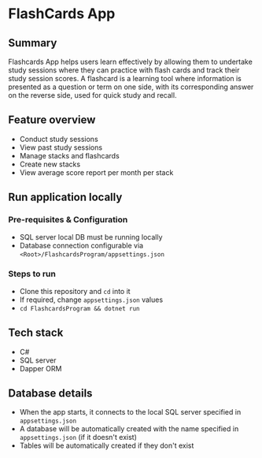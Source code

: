 # FlashCards App

## Summary

Flashcards App helps users learn effectively by allowing them to undertake
study sessions where they can practice with flash cards and track their
study session scores. A flashcard is a learning tool where information
is presented as a question or term on one side, with its corresponding answer
on the reverse side, used for quick study and recall.

## Feature overview

- Conduct study sessions
- View past study sessions
- Manage stacks and flashcards
- Create new stacks
- View average score report per month per stack

## Run application locally

### Pre-requisites & Configuration

- SQL server local DB must be running locally
- Database connection configurable via `<Root>/FlashcardsProgram/appsettings.json`

### Steps to run

- Clone this repository and `cd` into it
- If required, change `appsettings.json` values
- `cd FlashcardsProgram && dotnet run`

## Tech stack

- C#
- SQL server
- Dapper ORM

## Database details

- When the app starts, it connects to the local SQL server specified in `appsettings.json`
- A database will be automatically created with the name specified in `appsettings.json`
  (if it doesn't exist)
- Tables will be automatically created if they don't exist
